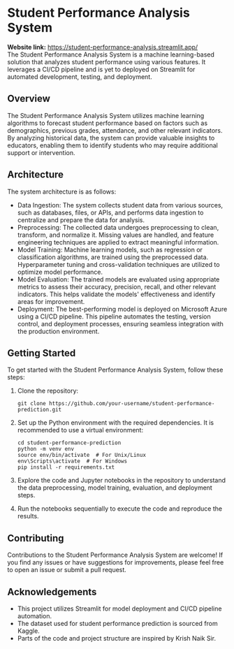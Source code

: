 # Student Performance Analysis System
**Website link:** https://student-performance-analysis.streamlit.app/
<br>
The Student Performance Analysis System is a machine learning-based solution that analyzes student performance using various features. It leverages a CI/CD pipeline and is yet to deployed on Streamlit for automated development, testing, and deployment.

## Overview

The Student Performance Analysis System utilizes machine learning algorithms to forecast student performance based on factors such as demographics, previous grades, attendance, and other relevant indicators. By analyzing historical data, the system can provide valuable insights to educators, enabling them to identify students who may require additional support or intervention.

## Architecture

The system architecture is as follows:

- Data Ingestion: The system collects student data from various sources, such as databases, files, or APIs, and performs data ingestion to centralize and prepare the data for analysis.
- Preprocessing: The collected data undergoes preprocessing to clean, transform, and normalize it. Missing values are handled, and feature engineering techniques are applied to extract meaningful information.
- Model Training: Machine learning models, such as regression or classification algorithms, are trained using the preprocessed data. Hyperparameter tuning and cross-validation techniques are utilized to optimize model performance.
- Model Evaluation: The trained models are evaluated using appropriate metrics to assess their accuracy, precision, recall, and other relevant indicators. This helps validate the models' effectiveness and identify areas for improvement.
- Deployment: The best-performing model is deployed on Microsoft Azure using a CI/CD pipeline. This pipeline automates the testing, version control, and deployment processes, ensuring seamless integration with the production environment.

## Getting Started

To get started with the Student Performance Analysis System, follow these steps:

1. Clone the repository:

   ```shell
   git clone https://github.com/your-username/student-performance-prediction.git

2. Set up the Python environment with the required dependencies. It is recommended to use a virtual environment:

    ```shell
    cd student-performance-prediction
    python -m venv env
    source env/bin/activate  # For Unix/Linux
    env\Scripts\activate  # For Windows
    pip install -r requirements.txt

3. Explore the code and Jupyter notebooks in the repository to understand the data preprocessing, model training, evaluation, and deployment steps.

4. Run the notebooks sequentially to execute the code and reproduce the results.

## Contributing
Contributions to the Student Performance Analysis System are welcome! If you find any issues or have suggestions for improvements, please feel free to open an issue or submit a pull request.

## Acknowledgements
* This project utilizes Streamlit for model deployment and CI/CD pipeline automation.
* The dataset used for student performance prediction is sourced from Kaggle.
* Parts of the code and project structure are inspired by Krish Naik Sir.
